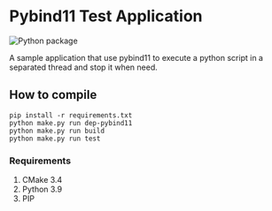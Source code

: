 # Pybind11 Test Application

![Python package](https://github.com/prsolucoes/pybind11-test/workflows/Python%20package/badge.svg)

A sample application that use pybind11 to execute a python script in a separated thread and stop it when need.

## How to compile

```
pip install -r requirements.txt
python make.py run dep-pybind11
python make.py run build
python make.py run test
```

### Requirements

1. CMake 3.4
2. Python 3.9
3. PIP
